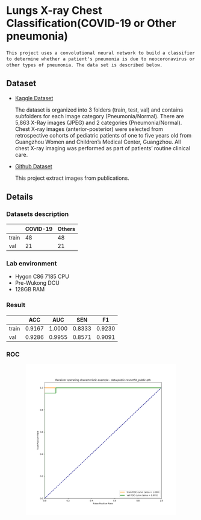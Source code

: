 # Lungs X-ray Chest Classification(COVID-19 or Other pneumonia)

    This project uses a convolutional neural network to build a classifier to determine whether a patient's pneumonia is due to neocoronavirus or other types of pneumonia. The data set is described below.

## Dataset

* [Kaggle Dataset](https://www.kaggle.com/paultimothymooney/chest-xray-pneumonia)
  
    The dataset is organized into 3 folders (train, test, val) and contains subfolders for each image category (Pneumonia/Normal). There are 5,863 X-Ray images (JPEG) and 2 categories (Pneumonia/Normal). Chest X-ray images (anterior-posterior) were selected from retrospective cohorts of pediatric patients of one to five years old from Guangzhou Women and Children’s Medical Center, Guangzhou. All chest X-ray imaging was performed as part of patients’ routine clinical care.

* [Github Dataset](https://github.com/ieee8023/covid-chestxray-dataset)
  
  This project extract images from publications.

## Details

### Datasets description

|       |COVID-19   |Others   |
|-------|-----------|---------|
|train  |48         |48       |
|val    |21         |21       |

### Lab environment

* Hygon C86 7185 CPU
* Pre-Wukong DCU
* 128GB RAM

### Result

|           |ACC    |AUC    |SEN    |F1     |
|-----------|-------|-------|-------|-------|
|train      |0.9167 |1.0000 |0.8333 |0.9230 |
|val        |0.9286 |0.9955 |0.8571 |0.9091 |

### ROC

<center class="half">
  <img src="./result/data-resnet50_public.pth.png" width="400"/>
</center>
